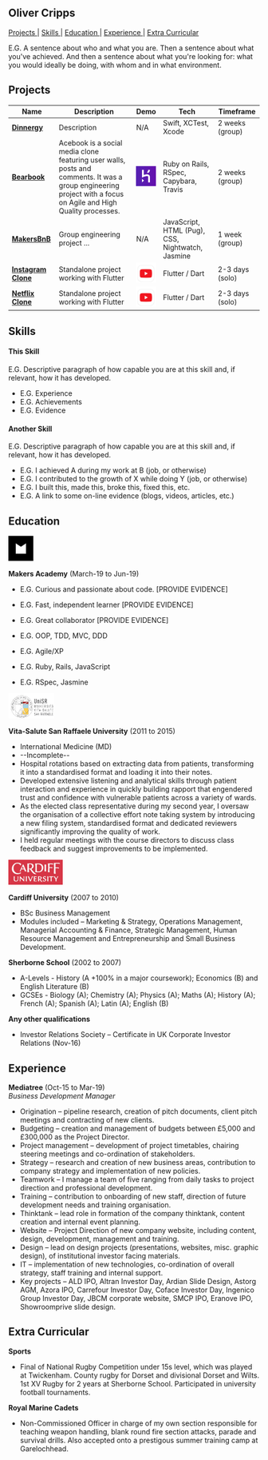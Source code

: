 ## Oliver Cripps

[Projects ](#projects) | [Skills ](#skills) | [Education ](#education) | [Experience ](#experience) | [Extra Curricular](#extra_curricular)

E.G. A sentence about who and what you are. Then a sentence about what you've achieved. And then a sentence about what you're looking for: what you would ideally be doing, with whom and in what environment.

## Projects

Name | Description | Demo | Tech | Timeframe
---| --- | --- | --- | --- |
**[Dinnergy](https://github.com/ocripps24/dinnergy)** | Description | N/A | Swift, XCTest, Xcode | 2 weeks (group) |
**[Bearbook](https://github.com/ocripps24/Acebook-The-Brave-Bears)** | Acebook is a social media clone featuring user walls, posts and comments. It was a group engineering project with a focus on Agile and High Quality processes. | <a href="http://acebook-the-brave-bears.herokuapp.com/"><img src="Images/heroku.png" width='40'></a> | Ruby on Rails, RSpec, Capybara, Travis | 2 weeks (group) |
**[MakersBnB](https://github.com/ocripps24/MakersBnb)** | Group engineering project ... | N/A | JavaScript, HTML (Pug), CSS, Nightwatch, Jasmine | 1 week (group) |
**[Instagram Clone](https://github.com/ocripps24/instagram-clone)** | Standalone project working with Flutter | <a href="https://youtu.be/mdu1C4mIYps"><img src="Images/youtube.jpeg" width="40"></a> | Flutter / Dart | 2-3 days (solo) |
**[Netflix Clone](https://github.com/ocripps24/netflix-clone)** | Standalone project working with Flutter | <a href="https://youtu.be/S_WRuDTjXjw"><img src="Images/youtube.jpeg" width="40"></a> | Flutter / Dart | 2-3 days (solo) |


## Skills

#### This Skill

E.G. Descriptive paragraph of how capable you are at this skill and, if relevant, how it has developed.

- E.G. Experience
- E.G. Achievements
- E.G. Evidence

#### Another Skill

E.G. Descriptive paragraph of how capable you are at this skill and, if relevant, how it has developed.

- E.G. I achieved A during my work at B (job, or otherwise)
- E.G. I contributed to the growth of X while doing Y (job, or otherwise)
- E.G. I built this, made this, broke this, fixed this, etc.
- E.G. A link to some on-line evidence (blogs, videos, articles, etc.)

## Education

<a href="https://makers.tech/"><img src="Images/makers.png" height='50'></a>

**Makers Academy** (March-19 to Jun-19)

- E.G. Curious and passionate about code. [PROVIDE EVIDENCE]
- E.G. Fast, independent learner [PROVIDE EVIDENCE]
- E.G. Great collaborator [PROVIDE EVIDENCE]

- E.G. OOP, TDD, MVC, DDD
- E.G. Agile/XP
- E.G. Ruby, Rails, JavaScript
- E.G. RSpec, Jasmine

<a href="https://www.unisr.it/en/offerta-formativa/medicina-chirurgia/international-medical-doctor-program"><img src="Images/unisr.png" height='50'></a>

**Vita-Salute San Raffaele University** (2011 to 2015)

- International Medicine (MD)
- --Incomplete--
- Hospital rotations based on extracting data from patients, transforming it into a standardised format and loading it into their notes.
- Developed extensive listening and analytical skills through patient interaction and experience in quickly building rapport that engendered trust and confidence with vulnerable patients across a variety of wards.
- As the elected class representative during my second year, I oversaw the organisation of a collective effort note taking system by introducing a new filing system, standardised format and dedicated reviewers significantly improving the quality of work.
- I held regular meetings with the course directors to discuss class feedback and suggest improvements to be implemented.

<a href="https://www.cardiff.ac.uk/business-school"><img src="Images/cardiffUni.jpg" height='50'></a>

**Cardiff University** (2007 to 2010)

- BSc Business Management
- Modules included – Marketing & Strategy, Operations Management, Managerial Accounting & Finance, Strategic Management, Human Resource Management and Entrepreneurship and Small Business Development.

**Sherborne School** (2002 to 2007)

- A-Levels - History (A +100% in a major coursework); Economics (B) and English Literature (B)
- GCSEs - Biology (A); Chemistry (A); Physics (A); Maths (A); History (A); French (A); Spanish (A); Latin (A); English (B)

**Any other qualifications**

- Investor Relations Society – Certificate in UK Corporate Investor Relations (Nov-16)

## Experience

**Mediatree** (Oct-15 to Mar-19)    
*Business Development Manager*  
- Origination – pipeline research, creation of pitch documents, client pitch meetings and contracting of new clients.
- Budgeting – creation and management of budgets between £5,000 and £300,000 as the Project Director.
- Project management – development of project timetables, chairing steering meetings and co-ordination of stakeholders.
- Strategy – research and creation of new business areas, contribution to company strategy and implementation of new policies.
- Teamwork – I manage a team of five ranging from daily tasks to project direction and professional development.
- Training – contribution to onboarding of new staff, direction of future development needs and training organisation.
- Thinktank – lead role in formation of the company thinktank, content creation and internal event planning.    
- Website – Project Direction of new company website, including content, design, development, management and training.
- Design – lead on design projects (presentations, websites, misc. graphic design), of institutional investor facing materials.
- IT – implementation of new technologies, co-ordination of overall strategy, staff training and internal support.
- Key projects – ALD IPO, Altran Investor Day, Ardian Slide Design, Astorg AGM, Azora IPO, Carrefour Investor Day, Coface Investor Day, Ingenico Group Investor Day, JBCM corporate website, SMCP IPO, Eranove IPO, Showroomprive slide design.


## Extra Curricular

**Sports**
- Final of National Rugby Competition under 15s level, which was played at Twickenham. County rugby for Dorset and divisional Dorset and Wilts. 1st XV Rugby for 2 years at Sherborne School. Participated in university football tournaments.

**Royal Marine Cadets**
- Non-Commissioned Officer in charge of my own section responsible for teaching weapon handling, blank round fire section attacks, parade and survival drills. Also accepted onto a prestigous summer training camp at Garelochhead.
